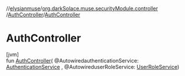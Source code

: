//[elysianmuse](../../../index.md)/[org.darkSolace.muse.securityModule.controller](../index.md)
/[AuthController](index.md)/[AuthController](-auth-controller.md)

# AuthController

[jvm]\
fun [AuthController](-auth-controller.md)(
@AutowiredauthenticationService: [AuthenticationService](../../org.darkSolace.muse.securityModule.service/-authentication-service/index.md)
,
@AutowireduserRoleService: [UserRoleService](../../org.darkSolace.muse.userModule.service/-user-role-service/index.md))
